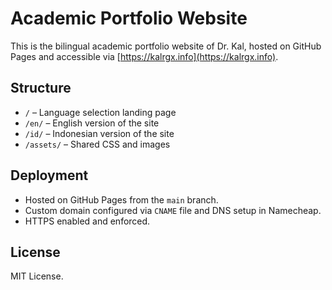 # Academic Portfolio Website

This is the bilingual academic portfolio website of Dr. Kal, hosted on GitHub Pages and accessible via [https://kalrgx.info](https://kalrgx.info).

## Structure

- `/` – Language selection landing page
- `/en/` – English version of the site
- `/id/` – Indonesian version of the site
- `/assets/` – Shared CSS and images

## Deployment

- Hosted on GitHub Pages from the `main` branch.
- Custom domain configured via `CNAME` file and DNS setup in Namecheap.
- HTTPS enabled and enforced.

## License

MIT License.
